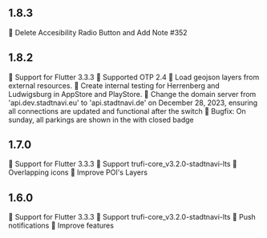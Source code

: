 ## 1.8.3
🎉 Delete Accesibility Radio Button and Add Note #352

## 1.8.2
🎉 Support for Flutter 3.3.3
🎉 Supported OTP 2.4
🎉 Load geojson layers from external resources.
🎉 Create internal testing for Herrenberg and Ludwigsburg in AppStore and PlayStore.
🎉 Change the domain server from 'api.dev.stadtnavi.eu' to 'api.stadtnavi.de' on December 28, 2023, ensuring all connections are updated and functional after the switch
🎉 Bugfix: On sunday, all parkings are shown in the with closed badge

## 1.7.0
🎉 Support for Flutter 3.3.3
🎉 Support trufi-core_v3.2.0-stadtnavi-lts
🎉 Overlapping icons
🎉 Improve POI's Layers

## 1.6.0
🎉 Support for Flutter 3.3.3
🎉 Support trufi-core_v3.2.0-stadtnavi-lts
🎉 Push notifications
🎉 Improve features